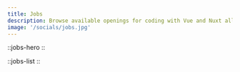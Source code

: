 ```yaml
---
title: Jobs
description: Browse available openings for coding with Vue and Nuxt all over the world.
image: '/socials/jobs.jpg'
---
```


::jobs-hero
::

::jobs-list
::
